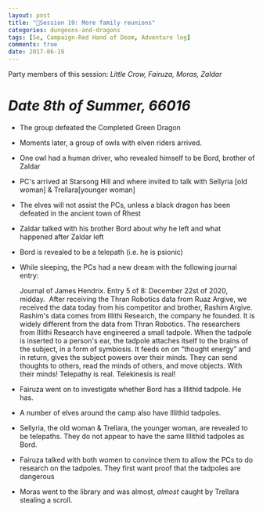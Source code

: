 ```yaml
---
layout: post
title: "🐲Session 19: More family reunions"
categories: dungeons-and-dragons
tags: [5e, Campaign-Red Hand of Doom, Adventure log]
comments: true
date: 2017-06-19
---
```


Party members of this session: _Little Crow, Fairuza, Moras, Zaldar_

# _**Date** 8th of Summer, 66016_

- The group defeated the Completed Green Dragon
- Moments later, a group of owls with elven riders arrived.
- One owl had a human driver, who revealed himself to be Bord, brother of Zaldar
- PC's arrived at Starsong Hill and where invited to talk with Sellyria [old woman] & Trellara[younger woman]
- The elves will not assist the PCs, unless a black dragon has been defeated in the ancient town of Rhest
- Zaldar talked with his brother Bord about why he left and what happened after Zaldar left
- Bord is revealed to be a telepath (i.e. he is psionic)
- While sleeping, the PCs had a new dream with the following journal entry:

    Journal of James Hendrix. Entry 5 of 8: December 22st of 2020, midday.&nbsp;&nbsp;After receiving the Thran Robotics data from Ruaz Argive, we received the data today from his competitor and brother, Rashim Argive. Rashim's data comes from Illithi Research, the company he founded. It is widely different from the data from Thran Robotics. The researchers from Illithi Research have engineered a small tadpole. When the tadpole is inserted to a person's ear, the tadpole attaches itself to the brains of the subject, in a form of symbiosis. It feeds on on “thought energy” and in return, gives the subject powers over their minds. They can send thoughts to others, read the minds of others, and move objects. With their minds! Telepathy is real. Telekinesis is real!


- Fairuza went on to investigate whether Bord has a Illithid tadpole. He has.
- A number of elves around the camp also have Illithid tadpoles.
- Sellyria, the old woman & Trellara, the younger woman, are revealed to be telepaths. They do not appear to have the same Illithid tadpoles as Bord.
- Fairuza talked with both women to convince them to allow the PCs to do research on the tadpoles. They first want proof that the tadpoles are dangerous
- Moras went to the library and was almost, _almost_ caught by Trellara stealing a scroll.
